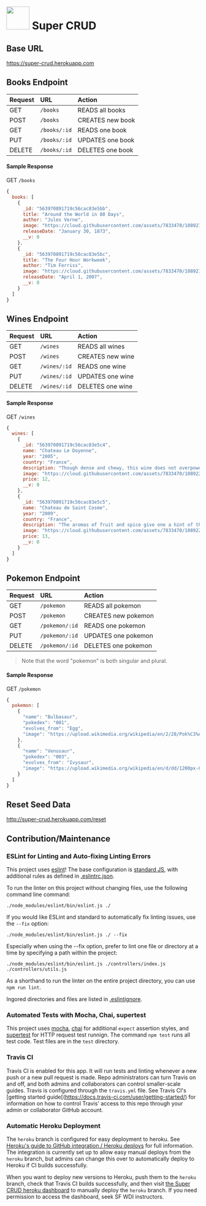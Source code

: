 # <img src="https://cloud.githubusercontent.com/assets/7833470/10899314/63829980-8188-11e5-8cdd-4ded5bcb6e36.png" height="60"> Super CRUD


## Base URL

<a href="https://super-crud.herokuapp.com" target="_blank">https://super-crud.herokuapp.com</a>

## Books Endpoint

| Request | URL | Action |
| :--- | :--- | :--- |
| GET | `/books` | READS all books |
| POST | `/books` | CREATES new book |
| GET | `/books/:id` | READS one book |
| PUT | `/books/:id` | UPDATES one book |
| DELETE | `/books/:id` | DELETES one book |

#### Sample Response

GET `/books`

```js
{
  books: [
    {
      _id: "563970891719c56cac83e5bb",
      title: "Around the World in 80 Days",
      author: "Jules Verne",
      image: "https://cloud.githubusercontent.com/assets/7833470/10892118/865bee3e-8156-11e5-9634-cd7bcd3d6d4f.jpg",
      releaseDate: "January 30, 1873",
      __v: 0
    },
    {
      _id: "563970891719c56cac83e5bc",
      title: "The Four Hour Workweek",
      author: "Tim Ferriss",
      image: "https://cloud.githubusercontent.com/assets/7833470/10892117/865b465a-8156-11e5-834b-9c4172d4b0fe.jpg",
      releaseDate: "April 1, 2007",
      __v: 0
    }
  ]
}
```

## Wines Endpoint

| Request | URL | Action |
| :--- | :--- | :--- |
| GET | `/wines` | READS all wines |
| POST | `/wines` | CREATES new wine |
| GET | `/wines/:id` | READS one wine |
| PUT | `/wines/:id` | UPDATES one wine |
| DELETE | `/wines/:id` | DELETES one wine |

#### Sample Response

GET `/wines`

```js
{
  wines: [
    {
      _id: "563970891719c56cac83e5c4",
      name: "Chateau Le Doyenne",
      year: "2005",
      country: "France",
      description: "Though dense and chewy, this wine does not overpower with its finely balanced depth and structure. It is a truly luxurious experience for the senses.",
      image: "https://cloud.githubusercontent.com/assets/7833470/10892242/288a66cc-8157-11e5-8080-94b5847539e2.jpg",
      price: 12,
      __v: 0
    },
    {
      _id: "563970891719c56cac83e5c5",
      name: "Chateau de Saint Cosme",
      year: "2009",
      country: "France",
      description: "The aromas of fruit and spice give one a hint of the light drinkability of this lovely wine, which makes an excellent complement to fish dishes.",
      image: "https://cloud.githubusercontent.com/assets/7833470/10892244/288afc2c-8157-11e5-8ae6-5a9e1c5ce6ac.jpg",
      price: 13,
      __v: 0
    }
  ]
}
```

## Pokemon Endpoint

| Request | URL | Action |
| :--- | :--- | :--- |
| GET | `/pokemon` | READS all pokemon |
| POST | `/pokemon` | CREATES new pokemon |
| GET | `/pokemon/:id` | READS one pokemon |
| PUT | `/pokemon/:id` | UPDATES one pokemon |
| DELETE | `/pokemon/:id` | DELETES one pokemon |

> Note that the word "pokemon" is both singular and plural.

#### Sample Response

GET `/pokemon`

```js
{
  pokemon: [
    {
      "name": "Bulbasaur",
      "pokedex": "001",
      "evolves_from": "Egg",
      "image": "https://upload.wikimedia.org/wikipedia/en/2/28/Pok%C3%A9mon_Bulbasaur_art.png"
    },
    {
      "name": "Venusaur",
      "pokedex": "003",
      "evolves_from": "Ivysaur",
      "image": "https://upload.wikimedia.org/wikipedia/en/d/dd/1200px-003Venusaur.png"
    }
  ]
}
```

## Reset Seed Data

<a href="http://super-crud.herokuapp.com/reset" target="_blank">http://super-crud.herokuapp.com/reset</a>


## Contribution/Maintenance 

### ESLint for Linting and Auto-fixing Linting Errors

This project uses [eslint](http://eslint.org/)! The base configuration is [standard JS](https://standardjs.com/), with additional rules as defined in [.eslintrc.json](.eslintrc.json).  

To run the linter on this project without changing files, use the following command line command:

```
./node_modules/eslint/bin/eslint.js ./
```

If you would like ESLint and standard to automatically fix linting issues, use the `--fix` option:


```
./node_modules/eslint/bin/eslint.js ./ --fix
```

Especially when using the --fix option, prefer to lint one file or directory at a time by specifying a path within the project:

```
./node_modules/eslint/bin/eslint.js ./controllers/index.js ./controllers/utils.js
```

As a shorthand to run the linter on the entire project directory, you can use `npm run lint`.

Ingored directories and files are listed in  [.eslintignore](.eslintignore).


### Automated Tests with Mocha, Chai, supertest

This project uses [mocha](https://mochajs.org/), [chai](http://chaijs.com/) for additional `expect` assertion styles, and [supertest](https://github.com/visionmedia/supertest) for HTTP request test runnign.  The command `npm test` runs all test code. Test files are in the `test` directory.

### Travis CI

Travis CI is enabled for this app. It will run tests and linting whenever a new push or a new pull request is made. Repo administrators can turn Travis on and off, and both admins and collaborators can control smaller-scale guides.  Travis is configured through the `travis.yml` file.  See Travis CI's [getting started guide[(https://docs.travis-ci.com/user/getting-started/) for information on how to control Travis' access to this repo through your admin or collaborator GitHub account.

### Automatic Heroku Deployment

The `heroku` branch is configured for easy deployment to heroku. See [Heroku's guide to GitHub integration / Heroku deploys](https://devcenter.heroku.com/articles/github-integration) for full information.  The integration is currently set up to allow easy manual deploys from the `heroku` branch, but admins can change this over to automatically deploy to Heroku if CI builds successfully.

When you want to deploy new versions to Heroku, push them to the `heroku` branch, check that Travis CI builds successfully, and then visit [the Super CRUD heroku dashboard](https://dashboard.heroku.com/apps/super-crud/deploy/github) to manually deploy the `heroku` branch.  If you need permission to access the dashboard, seek SF WDI instructors. 
